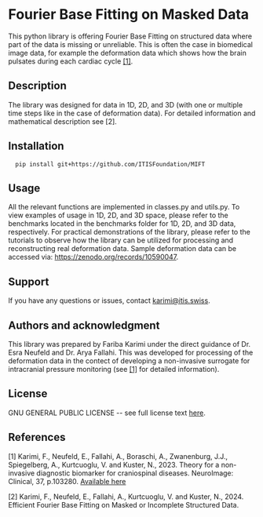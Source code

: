 # Fourier Base Fitting on Masked Data
This python library is offering Fourier Base Fitting on structured data where part of the data is missing or unreliable. This is often the case in biomedical image data, for example the deformation data which shows how the brain pulsates during each cardiac cycle [[1]](https://www.sciencedirect.com/science/article/pii/S221315822200345X). 

## Description
The library was designed for data in 1D, 2D, and 3D (with one or multiple time steps like in the case of deformation data). For detailed information and mathematical description see [2]. 

## Installation
```
  pip install git+https://github.com/ITISFoundation/MIFT
```

## Usage
All the relevant functions are implemented in classes.py and utils.py.
To view examples of usage in 1D, 2D, and 3D space, please refer to the benchmarks located in the benchmarks folder for 1D, 2D, and 3D data, respectively.
For practical demonstrations of the library, please refer to the tutorials to observe how the library can be utilized for processing and reconstructing real deformation data. Sample deformation data can be accessed via: https://zenodo.org/records/10590047. 

## Support
If you have any questions or issues, contact karimi@itis.swiss. 

## Authors and acknowledgment
This library was prepared by Fariba Karimi under the direct guidance of Dr. Esra Neufeld and Dr. Arya Fallahi. 
This was developed for processing of the deformation data in the contect of developing a non-invasive surrogate for intracranial pressure monitoring (see [[1]](https://www.sciencedirect.com/science/article/pii/S221315822200345X) for detailed information). 

## License
GNU GENERAL PUBLIC LICENSE -- see full license text [here](LICENSE).

## References
[1] Karimi, F., Neufeld, E., Fallahi, A., Boraschi, A., Zwanenburg, J.J., Spiegelberg, A., Kurtcuoglu, V. and Kuster, N., 2023. Theory for a non-invasive diagnostic biomarker for craniospinal diseases. NeuroImage: Clinical, 37, p.103280. [Available here](https://www.sciencedirect.com/science/article/pii/S221315822200345X)

[2] Karimi, F., Neufeld, E., Fallahi, A., Kurtcuoglu, V. and Kuster, N., 2024. Efficient Fourier Base Fitting on Masked or Incomplete Structured Data. 
